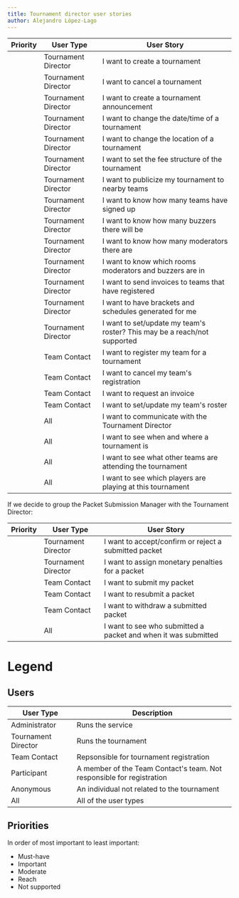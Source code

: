 ```yaml
---
title: Tournament director user stories
author: Alejandro López-Lago
---
```


|Priority	|User Type	|User Story  |
|---------|-----------|------------|
||Tournament Director|I want to create a tournament|
||Tournament Director|I want to cancel a tournament|
||Tournament Director|I want to create a tournament announcement|
||Tournament Director|I want to change the date/time of a tournament|
||Tournament Director|I want to change the location of a tournament|
||Tournament Director|I want to set the fee structure of the tournament|
||Tournament Director|I want to publicize my tournament to nearby teams|
||Tournament Director|I want to know how many teams have signed up|
||Tournament Director|I want to know how many buzzers there will be|
||Tournament Director|I want to know how many moderators there are|
||Tournament Director|I want to know which rooms moderators and buzzers are in|
||Tournament Director|I want to send invoices to teams that have registered|
||Tournament Director|I want to have brackets and schedules generated for me|
||Tournament Director|I want to set/update my team's roster? This may be a reach/not supported|
||Team Contact|I want to register my team for a tournament|
||Team Contact|I want to cancel my team's registration|
||Team Contact|I want to request an invoice|
||Team Contact|I want to set/update my team's roster|
||All|I want to communicate with the Tournament Director|
||All|I want to see when and where a tournament is|
||All|I want to see what other teams are attending the tournament|
||All|I want to see which players are playing at this tournament|

If we decide to group the Packet Submission Manager with the Tournament Director:

|Priority	|User Type	|User Story  |
|---------|-----------|------------|
||Tournament Director|I want to accept/confirm or reject a submitted packet|
||Tournament Director|I want to assign monetary penalties for a packet|
||Team Contact|I want to submit my packet|
||Team Contact|I want to resubmit a packet|
||Team Contact|I want to withdraw a submitted packet|
||All|I want to see who submitted a packet and when it was submitted|

# Legend
## Users
| User Type | Description |
|-----------|-------------|
|Administrator|Runs the service|
|Tournament Director|Runs the tournament|
|Team Contact|Repsonsible for tournament registration|
|Participant|A member of the Team Contact's team. Not responsible for registration|
|Anonymous|An individual not related to the tournament|
|All|All of the user types|

## Priorities
In order of most important to least important:

- Must-have
- Important
- Moderate
- Reach
- Not supported
